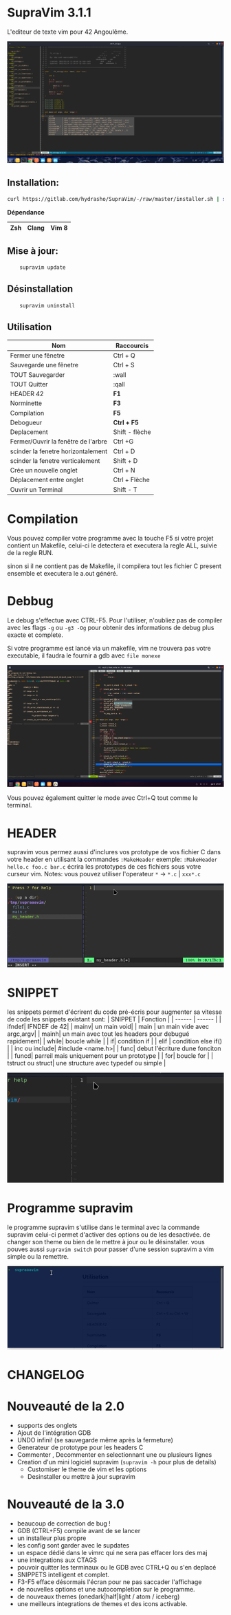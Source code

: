 # SupraVim 3.1.1

L'editeur de texte vim pour 42 Angoulême.

<img src="img/readme.png"/>

## Installation:

```bash
curl https://gitlab.com/hydrasho/SupraVim/-/raw/master/installer.sh | sh
```
**Dépendance**

| Zsh | Clang | Vim 8 |
|-----|-------|-------|

## Mise à jour:
```bash
    supravim update
```



## Désinstallation

```bash
    supravim uninstall
```
## Utilisation

| Nom | Raccourcis |
| ------ | ------ |
| Fermer une fênetre | Ctrl + Q |
| Sauvegarde une fênetre | Ctrl + S|
| TOUT Sauvegarder | :wall|
| TOUT Quitter | :qall|
| HEADER 42| **F1**|
| Norminette | **F3**|
| Compilation | **F5**|
| Debogueur | **Ctrl + F5**|
| Deplacement | Shift - flèche|
| Fermer/Ouvrir la fenêtre de l'arbre | Ctrl +G |
| scinder la fenetre horizontalement | Ctrl + D|
| scinder la fenetre verticalement | Shift + D|
| Crée un nouvelle onglet | Ctrl + N|
| Déplacement entre onglet | Ctrl + Flèche|
| Ouvrir un Terminal | Shift - T|

# Compilation

Vous pouvez compiler votre programme avec la touche F5
si votre projet contient un Makefile, celui-ci le detectera et executera la regle
ALL,  suivie de la regle RUN.

sinon si il ne contient pas de Makefile,
il compilera tout les fichier C present ensemble et executera le a.out généré.

# Debbug

Le debug s'effectue avec CTRL-F5.
Pour l'utiliser, n'oubliez pas de compiler avec les flags `-g` ou `-g3 -Og` pour obtenir des informations
de debug plus exacte et complete.

Si votre programme est lancé via un makefile, vim ne trouvera pas votre executable, il faudra le fournir a gdb
avec `file monexe`

<img src="img/GDB.png"/>

Vous pouvez également quitter le mode avec Ctrl+Q tout comme le terminal.

# HEADER

supravim vous permez aussi d'inclures vos prototype de vos fichier C dans votre header en utilisant la commandes `:MakeHeader`
exemple:  `:MakeHeader hello.c foo.c bar.c` écrira les prototypes de ces fichiers sous votre curseur vim.
Notes: vous pouvez utiliser l'operateur `*` ->  `*.c` | `xxx*.c`

<img src="img/header.gif"/>

# SNIPPET

les snippets permet d'écrirent du code pré-écris pour augmenter sa vitesse de code les snippets existant sont:
| SNIPPET | Fonction |
| ------ | ------ |
| ifndef| IFNDEF de 42|
| mainv| un main void|
| main | un main vide avec argc,argv|
| mainh|  un main avec tout les headers pour debugué rapidement|
| while| boucle while |
| if| condition if |
| elif | condition else if() |
| inc ou include| #include <name.h>|
| func| debut l'écriture dune fonciton |
| funcd| parreil mais uniquement pour un prototype |
| for| boucle for |
| tstruct ou struct| une structure avec typedef ou simple |

<img src="img/Snipets.gif"/>

# Programme supravim
le programme supravim s'utilise dans le terminal avec la commande supravim
celui-ci permet d'activer des options ou de les desactivée. de changer son theme ou bien de le mettre à jour ou le désinstaller.
vous pouves aussi ``supravim switch`` pour passer d'une session supravim a vim simple ou la remettre.

<img src="img/theme-binary.gif"/>

# CHANGELOG
# Nouveauté de la 2.0

- supports des onglets
- Ajout de l'intégration GDB
- UNDO infini! (se sauvegarde même après la fermeture)
- Generateur de prototype pour les headers C
- Commenter , Decommenter en selectionnant une ou plusieurs lignes
- Creation d'un mini logiciel supravim (`supravim -h` pour plus de details)
    * Customiser le theme de vim et les options
    * Desinstaller ou mettre à jour supravim

# Nouveauté de la 3.0

- beaucoup de correction de bug !
- GDB (CTRL+F5) compile avant de se lancer
- un installeur plus propre
- les config sont garder avec le supdates
- un espace dédié dans le vimrc qui ne sera pas effacer lors des maj
- une integrations aux CTAGS
- pouvoir quitter les terminaux ou le GDB avec CTRL+Q ou s'en deplacé
- SNIPPETS intelligent et complet.
- F3-F5 efface désormais l'écran pour ne pas saccader l'affichage
- de nouvelles options et une autocompletion sur le programme.
- de nouveaux themes (onedark|half|light / atom / iceberg)
- une meilleurs integrations de themes et des icons activable.
